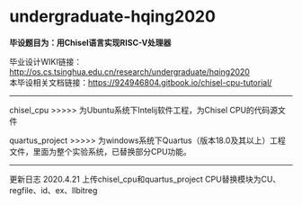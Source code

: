 # undergraduate-hqing2020
**毕设题目为：用Chisel语言实现RISC-V处理器**

毕业设计WIKI链接：http://os.cs.tsinghua.edu.cn/research/undergraduate/hqing2020 <br/>
本毕设相关文档链接：https://924946804.gitbook.io/chisel-cpu-tutorial/

---
chisel_cpu        >>>>> 为Ubuntu系统下Intelij软件工程，为Chisel CPU的代码源文件

quartus_project   >>>>> 为windows系统下Quartus（版本18.0及其以上）工程文件，里面为整个实验系统，已替换部分CPU功能。

---
更新日志
2020.4.21
上传chisel_cpu和quartus_project
CPU替换模块为CU、regfile、id、ex、llbitreg

